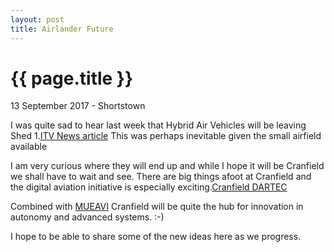 ```yaml
---
layout: post
title: Airlander Future
---
```


{{ page.title }}
================

<p class="meta">13 September 2017 - Shortstown</p>

I was quite sad to hear last week that Hybrid Air Vehicles will be leaving Shed 1.[ITV News article](https://www.itv.com/news/anglia/update/2017-09-12/worlds-largest-airship-to-get-a-new-home/)  This was perhaps inevitable given the small airfield available

I am very curious where they will end up and while I hope it will be Cranfield we shall have to wait and see.
There are big things afoot at Cranfield and the digital aviation initiative is especially exciting.[Cranfield DARTEC](https://www.cranfield.ac.uk/press/news-2017/new-centre-to-spearhead-uk-research-in-digital-aviation-technology)

Combined with [MUEAVI](https://www.cranfield.ac.uk/press/news-2017/cranfield-university-wins-funding-to-test-and-validate-autonomous-vehicle-on-campus) Cranfield will be quite the hub for innovation in autonomy and advanced systems. :-)

I hope to be able to share some of the new ideas here as we progress.

